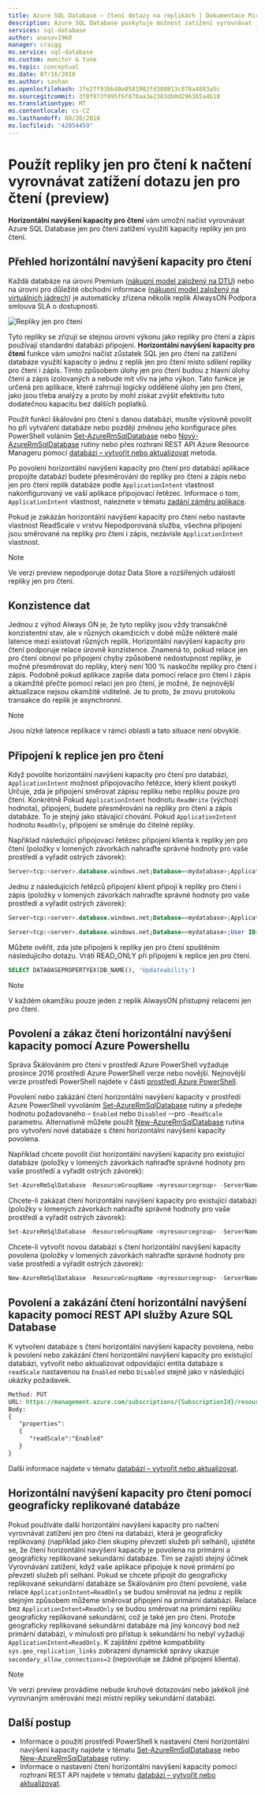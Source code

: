 ```yaml
---
title: Azure SQL Database – čtení dotazy na replikách | Dokumentace Microsoftu
description: Azure SQL Database poskytuje možnost zatížení vyrovnávat jen pro čtení úlohy s využitím kapacity repliky jen pro čtení – volá horizontální navýšení kapacity pro čtení.
services: sql-database
author: anosov1960
manager: craigg
ms.service: sql-database
ms.custom: monitor & tune
ms.topic: conceptual
ms.date: 07/16/2018
ms.author: sashan
ms.openlocfilehash: 2fe27f93bb48e0581902fd380813c878a4883a5c
ms.sourcegitcommit: 3f8f973f095f6f878aa3e2383db0d296365a4b18
ms.translationtype: MT
ms.contentlocale: cs-CZ
ms.lasthandoff: 08/20/2018
ms.locfileid: "42054459"
---
```

# <a name="use-read-only-replicas-to-load-balance-read-only-query-workloads-preview"></a>Použít repliky jen pro čtení k načtení vyrovnávat zatížení dotazu jen pro čtení (preview)

**Horizontální navýšení kapacity pro čtení** vám umožní načíst vyrovnávat Azure SQL Database jen pro čtení zatížení využití kapacity repliky jen pro čtení. 

## <a name="overview-of-read-scale-out"></a>Přehled horizontální navýšení kapacity pro čtení

Každá databáze na úrovni Premium ([nákupní model založený na DTU](sql-database-service-tiers-dtu.md)) nebo na úrovni pro důležité obchodní informace ([nákupní model založený na virtuálních jádrech](sql-database-service-tiers-vcore.md)) je automaticky zřízena několik replik AlwaysON Podpora smlouva SLA o dostupnosti.

![Repliky jen pro čtení](media/sql-database-managed-instance/business-critical-service-tier.png)

Tyto repliky se zřizují se stejnou úrovní výkonu jako repliky pro čtení a zápis používají standardní databázi připojení. **Horizontální navýšení kapacity pro čtení** funkce vám umožní načíst zůstatek SQL jen pro čtení na zatížení databáze využití kapacity o jednu z replik jen pro čtení místo sdílení repliky pro čtení i zápis. Tímto způsobem úlohy jen pro čtení budou z hlavní úlohy čtení a zápis izolovaných a nebude mít vliv na jeho výkon. Tato funkce je určená pro aplikace, které zahrnují logicky oddělené úlohy jen pro čtení, jako jsou třeba analýzy a proto by mohl získat zvýšit efektivitu tuto dodatečnou kapacitu bez dalších poplatků.

Použít funkci škálování pro čtení s danou databází, musíte výslovně povolit ho při vytváření databáze nebo později změnou jeho konfigurace přes PowerShell voláním [Set-AzureRmSqlDatabase](/powershell/module/azurerm.sql/set-azurermsqldatabase) nebo [ Nový-AzureRmSqlDatabase](/powershell/module/azurerm.sql/new-azurermsqldatabase) rutiny nebo přes rozhraní REST API Azure Resource Manageru pomocí [databází – vytvořit nebo aktualizovat](/rest/api/sql/databases/createorupdate) metoda. 

Po povolení horizontální navýšení kapacity pro čtení pro databázi aplikace propojíte databázi budete přesměrováni do repliky pro čtení a zápis nebo jen pro čtení replik databáze podle `ApplicationIntent` vlastnost nakonfigurovaný ve vaší aplikace připojovací řetězec. Informace o tom, `ApplicationIntent` vlastnost, naleznete v tématu [zadání záměru aplikace](https://docs.microsoft.com/sql/relational-databases/native-client/features/sql-server-native-client-support-for-high-availability-disaster-recovery#specifying-application-intent).

Pokud je zakázán horizontální navýšení kapacity pro čtení nebo nastavte vlastnost ReadScale v vrstvu Nepodporovaná služba, všechna připojení jsou směrované na repliky pro čtení i zápis, nezávisle `ApplicationIntent` vlastnost.

> [!NOTE]
> Ve verzi preview nepodporuje dotaz Data Store a rozšířených událostí repliky jen pro čtení.

## <a name="data-consistency"></a>Konzistence dat

Jednou z výhod Always ON je, že tyto repliky jsou vždy transakčně konzistentní stav, ale v různých okamžicích v době může některé malé latence mezi existovat různých replik. Horizontální navýšení kapacity pro čtení podporuje relace úrovně konzistence. Znamená to, pokud relace jen pro čtení obnoví po připojení chyby způsobené nedostupnost repliky, je možné přesměrovat do repliky, který není 100 % naskočíte repliky pro čtení i zápis. Podobně pokud aplikace zapíše data pomocí relace pro čtení i zápis a okamžitě přečte pomocí relaci jen pro čtení, je možné, že nejnovější aktualizace nejsou okamžitě viditelné. Je to proto, že znovu protokolu transakce do replik je asynchronní.

> [!NOTE]
> Jsou nízké latence replikace v rámci oblasti a tato situace není obvyklé.


## <a name="connecting-to-a-read-only-replica"></a>Připojení k replice jen pro čtení

Když povolíte horizontální navýšení kapacity pro čtení pro databázi, `ApplicationIntent` možnost připojovacího řetězce, který klient poskytl Určuje, zda je připojení směrovat zápisu repliku nebo repliku pouze pro čtení. Konkrétně Pokud `ApplicationIntent` hodnotu `ReadWrite` (výchozí hodnota), připojení, budete přesměrováni na repliky pro čtení a zápis databáze. To je stejný jako stávající chování. Pokud `ApplicationIntent` hodnotu `ReadOnly`, připojení se směruje do čitelné repliky.

Například následující připojovací řetězec připojení klienta k repliky jen pro čtení (položky v lomených závorkách nahraďte správné hodnoty pro vaše prostředí a vyřadit ostrých závorek):

```SQL
Server=tcp:<server>.database.windows.net;Database=<mydatabase>;ApplicationIntent=ReadOnly;User ID=<myLogin>;Password=<myPassword>;Trusted_Connection=False; Encrypt=True;
```

Jednu z následujících řetězců připojení klient připojí k repliky pro čtení i zápis (položky v lomených závorkách nahraďte správné hodnoty pro vaše prostředí a vyřadit ostrých závorek):

```SQL
Server=tcp:<server>.database.windows.net;Database=<mydatabase>;ApplicationIntent=ReadWrite;User ID=<myLogin>;Password=<myPassword>;Trusted_Connection=False; Encrypt=True;

Server=tcp:<server>.database.windows.net;Database=<mydatabase>;User ID=<myLogin>;Password=<myPassword>;Trusted_Connection=False; Encrypt=True;
```

Můžete ověřit, zda jste připojeni k repliky jen pro čtení spuštěním následujícího dotazu. Vrátí READ_ONLY při připojení k replice jen pro čtení.


```SQL
SELECT DATABASEPROPERTYEX(DB_NAME(), 'Updateability')
```
> [!NOTE]
> V každém okamžiku pouze jeden z replik AlwaysON přístupný relacemi jen pro čtení.

## <a name="enable-and-disable-read-scale-out-using-azure-powershell"></a>Povolení a zákaz čtení horizontální navýšení kapacity pomocí Azure Powershellu

Správa Škálováním pro čtení v prostředí Azure PowerShell vyžaduje prosince 2016 prostředí Azure PowerShell verze nebo novější. Nejnovější verze prostředí PowerShell najdete v části [prostředí Azure PowerShell](https://docs.microsoft.com/powershell/azure/install-azurerm-ps).

Povolení nebo zakázání čtení horizontální navýšení kapacity v prostředí Azure PowerShell vyvoláním [Set-AzureRmSqlDatabase](/powershell/module/azurerm.sql/set-azurermsqldatabase) rutiny a předejte hodnotu požadovaného – `Enabled` nebo `Disabled` --pro `-ReadScale` parametru. Alternativně můžete použít [New-AzureRmSqlDatabase](/powershell/module/azurerm.sql/new-azurermsqldatabase) rutina pro vytvoření nové databáze s čtení horizontální navýšení kapacity povolena.

Například chcete povolit číst horizontální navýšení kapacity pro existující databáze (položky v lomených závorkách nahraďte správné hodnoty pro vaše prostředí a vyřadit ostrých závorek):

```powershell
Set-AzureRmSqlDatabase -ResourceGroupName <myresourcegroup> -ServerName <myserver> -DatabaseName <mydatabase> -ReadScale Enabled
```

Chcete-li zakázat čtení horizontální navýšení kapacity pro existující databázi (položky v lomených závorkách nahraďte správné hodnoty pro vaše prostředí a vyřadit ostrých závorek):

```powershell
Set-AzureRmSqlDatabase -ResourceGroupName <myresourcegroup> -ServerName <myserver> -DatabaseName <mydatabase> -ReadScale Disabled
```

Chcete-li vytvořit novou databázi s čtení horizontální navýšení kapacity povolena (položky v lomených závorkách nahraďte správné hodnoty pro vaše prostředí a vyřadit ostrých závorek):

```powershell
New-AzureRmSqlDatabase -ResourceGroupName <myresourcegroup> -ServerName <myserver> -DatabaseName <mydatabase> -ReadScale Enabled -Edition Premium
```

## <a name="enabling-and-disabling-read-scale-out-using-the-azure-sql-database-rest-api"></a>Povolení a zakázání čtení horizontální navýšení kapacity pomocí REST API služby Azure SQL Database

K vytvoření databáze s čtení horizontální navýšení kapacity povolena, nebo k povolení nebo zakázání čtení horizontální navýšení kapacity pro existující databázi, vytvořit nebo aktualizovat odpovídající entita databáze s `readScale` nastavenou na `Enabled` nebo `Disabled` stejně jako v následující ukázky požadavek.

```rest
Method: PUT
URL: https://management.azure.com/subscriptions/{SubscriptionId}/resourceGroups/{GroupName}/providers/Microsoft.Sql/servers/{ServerName}/databases/{DatabaseName}?api-version= 2014-04-01-preview
Body:
{
   "properties":
   {
      "readScale":"Enabled"
   }
} 
```

Další informace najdete v tématu [databází – vytvořit nebo aktualizovat](/rest/api/sql/databases/createorupdate).

## <a name="using-read-scale-out-with-geo-replicated-databases"></a>Horizontální navýšení kapacity pro čtení pomocí geograficky replikované databáze

Pokud používáte další horizontální navýšení kapacity pro načtení vyrovnávat zatížení jen pro čtení na databázi, která je geograficky replikovaný (například jako člen skupiny převzetí služeb při selhání), ujistěte se, že čtení horizontální navýšení kapacity je povolena na primární a geograficky replikované sekundární databáze. Tím se zajistí stejný účinek Vyrovnávání zatížení, když vaše aplikace připojuje k nové primární po převzetí služeb při selhání. Pokud se chcete připojit do geograficky replikované sekundární databáze se Škálováním pro čtení povolené, vaše relace `ApplicationIntent=ReadOnly` se budou směrovat na jednu z replik stejným způsobem můžeme směrovat připojení na primární databázi.  Relace bez `ApplicationIntent=ReadOnly` se budou směrovat na primární repliku geograficky replikované sekundární, což je také jen pro čtení. Protože geograficky replikované sekundární databáze má jiný koncový bod než primární databázi, v minulosti pro přístup k sekundární ho nebyl vyžadují `ApplicationIntent=ReadOnly`. K zajištění zpětné kompatibility `sys.geo_replication_links` zobrazení dynamické správy ukazuje `secondary_allow_connections=2` (nepovoluje se žádné připojení klienta).

> [!NOTE]
> Ve verzi preview provádíme nebude kruhové dotazování nebo jakékoli jiné vyrovnaným směrování mezi místní repliky sekundární databázi. 


## <a name="next-steps"></a>Další postup

- Informace o použití prostředí PowerShell k nastavení čtení horizontální navýšení kapacity najdete v tématu [Set-AzureRmSqlDatabase](/powershell/module/azurerm.sql/set-azurermsqldatabase) nebo [New-AzureRmSqlDatabase](/powershell/module/azurerm.sql/new-azurermsqldatabase) rutiny.
- Informace o nastavení čtení horizontální navýšení kapacity pomocí rozhraní REST API najdete v tématu [databází – vytvořit nebo aktualizovat](/rest/api/sql/databases/createorupdate).
